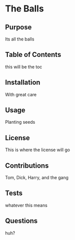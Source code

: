 
  # The Balls 


  ## Purpose
  Its all the balls 


  ## Table of Contents 
  this
  will
  be the
  toc
  
  ## Installation
  With great care 


  ## Usage
  Planting seeds 


  ## License
  This is where the license will go

  ## Contributions
  Tom, Dick, Harry, and the gang 


  ## Tests
  whatever this means

  ## Questions
  huh?
  
